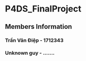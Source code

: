 # P4DS_FinalProject

## Members Information
### Trần Văn Điệp - 1712343
### Unknown guy   - .......
